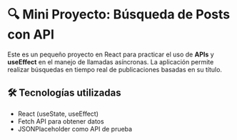 # 🔍 Mini Proyecto: Búsqueda de Posts con API

Este es un pequeño proyecto en React para practicar el uso de **APIs** y **useEffect** en el manejo de llamadas asíncronas. La aplicación permite realizar búsquedas en tiempo real de publicaciones basadas en su título.

## 🛠 Tecnologías utilizadas

- React (useState, useEffect)
- Fetch API para obtener datos
- JSONPlaceholder como API de prueba
